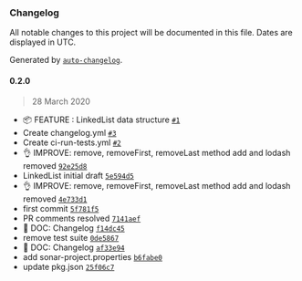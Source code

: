 ### Changelog

All notable changes to this project will be documented in this file. Dates are displayed in UTC.

Generated by [`auto-changelog`](https://github.com/CookPete/auto-changelog).

#### 0.2.0

> 28 March 2020

- 📦 FEATURE : LinkedList data structure [`#1`](https://github.com/sagar-gavhane/rahome/pull/1)
- Create changelog.yml [`#3`](https://github.com/sagar-gavhane/rahome/pull/3)
- Create ci-run-tests.yml [`#2`](https://github.com/sagar-gavhane/rahome/pull/2)
- 👌 IMPROVE: remove, removeFirst, removeLast method add and lodash removed [`92e25d8`](https://github.com/sagar-gavhane/rahome/commit/92e25d8b79d98f0b32234537cf74c96388e9d246)
- LinkedList initial draft [`5e594d5`](https://github.com/sagar-gavhane/rahome/commit/5e594d5fc4228a9ad78f75fdc7115affe765d0e8)
- 👌 IMPROVE: remove, removeFirst, removeLast method add and lodash removed [`4e733d1`](https://github.com/sagar-gavhane/rahome/commit/4e733d1491a20d0cfc8386704c30584d17c4c0ba)
- first commit [`5f781f5`](https://github.com/sagar-gavhane/rahome/commit/5f781f5917783bd3b6745aa866894e64c9049918)
- PR comments resolved [`7141aef`](https://github.com/sagar-gavhane/rahome/commit/7141aefc654151073177c6ba2a4bf33991ba6ea5)
-  📖 DOC: Changelog [`f14dc45`](https://github.com/sagar-gavhane/rahome/commit/f14dc45d97b7f64641f389e5894806a2666496e6)
- remove test suite [`0de5867`](https://github.com/sagar-gavhane/rahome/commit/0de58671ee1eb79b4ed17571e0758c2bbeabc340)
-  📖 DOC: Changelog [`af33e94`](https://github.com/sagar-gavhane/rahome/commit/af33e9487e0a232a286a324d54f6ff66f213276e)
- add sonar-project.properties [`b6fabe0`](https://github.com/sagar-gavhane/rahome/commit/b6fabe08e587e365ff26d2cf732f6cb523c861e2)
- update pkg.json [`25f06c7`](https://github.com/sagar-gavhane/rahome/commit/25f06c7a8015b3ef1c5fa40895ef8280b4d7f66b)

